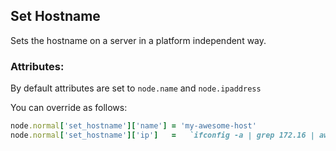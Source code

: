 ## Set Hostname

Sets the hostname on a server in a platform independent way.

### Attributes:

By default attributes are set to `node.name` and `node.ipaddress`

You can override as follows:

```ruby
node.normal['set_hostname']['name'] = 'my-awesome-host'
node.normal['set_hostname']['ip']   =   `ifconfig -a | grep 172.16 | awk '{print $2}' | head -1`
```
